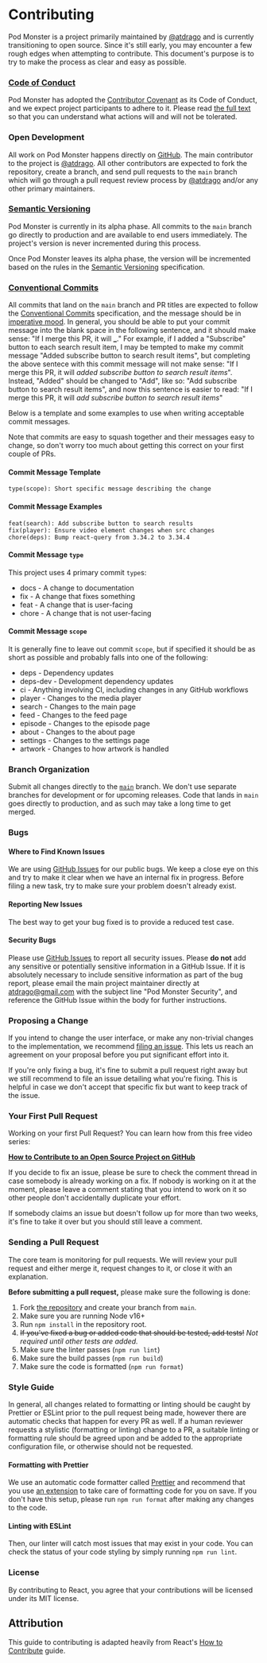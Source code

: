 # Contributing

Pod Monster is a project primarily maintained by [@atdrago](https://github.com/atdrago) and is currently transitioning to open source. Since it's still early, you may encounter a few rough edges when attempting to contribute. This document's purpose is to try to make the process as clear and easy as possible.

### [Code of Conduct](https://github.com/atdrago/pod-monster/blob/main/CODE_OF_CONDUCT.md)

Pod Monster has adopted the [Contributor Covenant](https://www.contributor-covenant.org/) as its Code of Conduct, and we expect project participants to adhere to it. Please read [the full text](https://github.com/atdrago/pod-monster/blob/main/CODE_OF_CONDUCT.md) so that you can understand what actions will and will not be tolerated.

### Open Development

All work on Pod Monster happens directly on [GitHub](https://github.com/atdrago/pod-monster). The main contributor to the project is [@atdrago](https://github.com/atdrago). All other contributors are expected to fork the repository, create a branch, and send pull requests to the `main` branch which will go through a pull request review process by [@atdrago](https://github.com/atdrago) and/or any other primary maintainers.

### [Semantic Versioning](https://semver.org/)

Pod Monster is currently in its alpha phase. All commits to the `main` branch go directly to production and are available to end users immediately. The project's version is never incremented during this process.

Once Pod Monster leaves its alpha phase, the version will be incremented based on the rules in the [Semantic Versioning](https://semver.org/) specification.

### [Conventional Commits](https://www.conventionalcommits.org/en/v1.0.0/)

All commits that land on the `main` branch and PR titles are expected to follow the [Conventional Commits](https://www.conventionalcommits.org/en/v1.0.0/) specification, and the message should be in [imperative mood](https://en.wikipedia.org/wiki/Imperative_mood). In general, you should be able to put your commit message into the blank space in the following sentence, and it should make sense: "If I merge this PR, it will **\_**." For example, if I added a "Subscribe" button to each search result item, I may be tempted to make my commit message "Added subscribe button to search result items", but completing the above sentece with this commit message will not make sense: "If I merge this PR, it will _added subscribe button to search result items_". Instead, "Added" should be changed to "Add", like so: "Add subscribe button to search result items", and now this sentence is easier to read: "If I merge this PR, it will _add subscribe button to search result items_"

Below is a template and some examples to use when writing acceptable commit messages.

Note that commits are easy to squash together and their messages easy to change, so don't worry too much about getting this correct on your first couple of PRs.

#### **Commit Message Template**

```
type(scope): Short specific message describing the change
```

#### **Commit Message Examples**

```
feat(search): Add subscribe button to search results
fix(player): Ensure video element changes when src changes
chore(deps): Bump react-query from 3.34.2 to 3.34.4
```

#### **Commit Message `type`**

This project uses 4 primary commit `type`s:

- docs - A change to documentation
- fix - A change that fixes something
- feat - A change that is user-facing
- chore - A change that is not user-facing

#### **Commit Message `scope`**

It is generally fine to leave out commit `scope`, but if specified it should be as short as possible and probably falls into one of the following:

- deps - Dependency updates
- deps-dev - Development dependency updates
- ci - Anything involving CI, including changes in any GitHub workflows
- player - Changes to the media player
- search - Changes to the main page
- feed - Changes to the feed page
- episode - Changes to the episode page
- about - Changes to the about page
- settings - Changes to the settings page
- artwork - Changes to how artwork is handled

### Branch Organization

Submit all changes directly to the [`main`](https://github.com/atdrago/pod.monster/tree/main) branch. We don't use separate branches for development or for upcoming releases. Code that lands in `main` goes directly to production, and as such may take a long time to get merged.

### Bugs

#### Where to Find Known Issues

We are using [GitHub Issues](https://github.com/atdrago/pod.monster/issues) for our public bugs. We keep a close eye on this and try to make it clear when we have an internal fix in progress. Before filing a new task, try to make sure your problem doesn't already exist.

#### Reporting New Issues

The best way to get your bug fixed is to provide a reduced test case.

#### Security Bugs

Please use [GitHub Issues](https://github.com/atdrago/pod.monster/issues) to report all security issues. Please **do not** add any sensitive or potentially sensitive information in a GitHub Issue. If it is absolutely necessary to include sensitive information as part of the bug report, please email the main project maintainer directly at atdrago@gmail.com with the subject line "Pod Monster Security", and reference the GitHub Issue within the body for further instructions.

### Proposing a Change

If you intend to change the user interface, or make any non-trivial changes to the implementation, we recommend [filing an issue](https://github.com/atdrago/pod.monster/issues/new). This lets us reach an agreement on your proposal before you put significant effort into it.

If you're only fixing a bug, it's fine to submit a pull request right away but we still recommend to file an issue detailing what you're fixing. This is helpful in case we don't accept that specific fix but want to keep track of the issue.

### Your First Pull Request

Working on your first Pull Request? You can learn how from this free video series:

**[How to Contribute to an Open Source Project on GitHub](https://app.egghead.io/courses/how-to-contribute-to-an-open-source-project-on-github)**

If you decide to fix an issue, please be sure to check the comment thread in case somebody is already working on a fix. If nobody is working on it at the moment, please leave a comment stating that you intend to work on it so other people don't accidentally duplicate your effort.

If somebody claims an issue but doesn't follow up for more than two weeks, it's fine to take it over but you should still leave a comment.

### Sending a Pull Request

The core team is monitoring for pull requests. We will review your pull request and either merge it, request changes to it, or close it with an explanation.

**Before submitting a pull request,** please make sure the following is done:

1. Fork [the repository](https://github.com/atdrago/pod.monster) and create your branch from `main`.
2. Make sure you are running Node v16+
3. Run `npm install` in the repository root.
4. ~~If you've fixed a bug or added code that should be tested, add tests!~~ _Not required until other tests are added._
5. Make sure the linter passes (`npm run lint`)
6. Make sure the build passes (`npm run build`)
7. Make sure the code is formatted (`npm run format`)

### Style Guide

In general, all changes related to formatting or linting should be caught by Prettier or ESLint prior to the pull request being made, however there are automatic checks that happen for every PR as well. If a human reviewer requests a stylistic (formatting or linting) change to a PR, a suitable linting or formatting rule should be agreed upon and be added to the appropriate configuration file, or otherwise should not be requested.

#### Formatting with Prettier

We use an automatic code formatter called [Prettier](https://prettier.io/) and recommend that you use [an extension](https://marketplace.visualstudio.com/items?itemName=esbenp.prettier-vscode) to take care of formatting code for you on save. If you don't have this setup, please run `npm run format` after making any changes to the code.

#### Linting with ESLint

Then, our linter will catch most issues that may exist in your code.
You can check the status of your code styling by simply running `npm run lint`.

### License

By contributing to React, you agree that your contributions will be licensed under its MIT license.

## Attribution

This guide to contributing is adapted heavily from React's [How to Contribute](https://reactjs.org/docs/how-to-contribute.html) guide.
